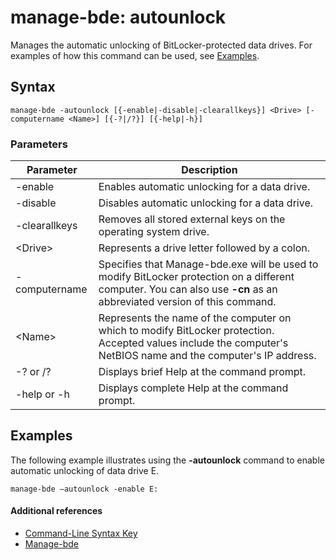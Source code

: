 # manage-bde: autounlock



Manages the automatic unlocking of BitLocker-protected data drives. For examples of how this command can be used, see [Examples](#BKMK_Examples).

## Syntax

```
manage-bde -autounlock [{-enable|-disable|-clearallkeys}] <Drive> [-computername <Name>] [{-?|/?}] [{-help|-h}]

```

### Parameters

|Parameter|Description|
|---------|-----------|
|-enable|Enables automatic unlocking for a data drive.|
|-disable|Disables automatic unlocking for a data drive.|
|-clearallkeys|Removes all stored external keys on the operating system drive.|
|\<Drive>|Represents a drive letter followed by a colon.|
|-computername|Specifies that Manage-bde.exe will be used to modify BitLocker protection on a different computer. You can also use **-cn** as an abbreviated version of this command.|
|\<Name>|Represents the name of the computer on which to modify BitLocker protection. Accepted values include the computer's NetBIOS name and the computer's IP address.|
|-? or /?|Displays brief Help at the command prompt.|
|-help or -h|Displays complete Help at the command prompt.|

## <a name="BKMK_Examples"></a>Examples

The following example illustrates using the **-autounlock** command to enable automatic unlocking of data drive E.
```
manage-bde –autounlock -enable E:
```

#### Additional references

-   [Command-Line Syntax Key](command-line-syntax-key.md)
-   [Manage-bde](manage-bde.md)